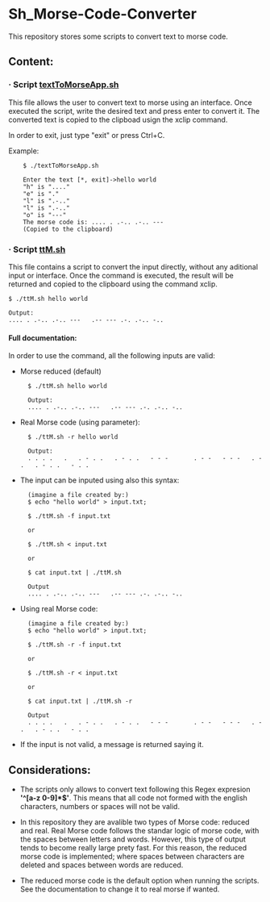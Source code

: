 # Sh_Morse-Code-Converter
This repository stores some scripts to convert text to morse code.


## Content:

### · Script [textToMorseApp.sh](./textToMorseApp.sh)
This file allows the user to convert text to morse using an interface. Once executed the script, write the desired text and press enter to convert it. The converted text is copied to the clipboad usign the xclip command.

In order to exit, just type "exit" or press Ctrl+C.

Example:

        $ ./textToMorseApp.sh

        Enter the text [*, exit]->hello world
        "h" is "...."
        "e" is "."
        "l" is ".-.."
        "l" is ".-.."
        "o" is "---"
        The morse code is: .... . .-.. .-.. ---
        (Copied to the clipboard)

### · Script [ttM.sh](./ttM.sh)
This file contains a script to convert the input directly, without any aditional input or interface. Once the command is executed, the result will be returned and copied to the clipboard using the command xclip.

    $ ./ttM.sh hello world

    Output:
    .... . .-.. .-.. ---   .-- --- .-. .-.. -..

#### Full documentation:
In order to use the command, all the following inputs are valid:
- Morse reduced (default)

        $ ./ttM.sh hello world

        Output:
        .... . .-.. .-.. ---   .-- --- .-. .-.. -..

- Real Morse code (using parameter):

        $ ./ttM.sh -r hello world
        
        Output:
        . . . .   .   . - . .   . - . .   - - -       . - -   - - -   . - .   . - . .   - . .

- The input can be inputed using also this syntax:

        (imagine a file created by:) 
        $ echo "hello world" > input.txt;

        $ ./ttM.sh -f input.txt

        or

        $ ./ttM.sh < input.txt
        
        or 

        $ cat input.txt | ./ttM.sh

        Output
        .... . .-.. .-.. ---   .-- --- .-. .-.. -..

- Using real Morse code:

        (imagine a file created by:) 
        $ echo "hello world" > input.txt;

        $ ./ttM.sh -r -f input.txt

        or

        $ ./ttM.sh -r < input.txt
        
        or 

        $ cat input.txt | ./ttM.sh -r

        Output
        . . . .   .   . - . .   . - . .   - - -       . - -   - - -   . - .   . - . .   - . .
- If the input is not valid, a message is returned saying it.

## Considerations:
- The scripts only allows to convert text following this Regex expresion **'^[a-z 0-9]*$'**. This means that all code not formed with the english characters, numbers or spaces will not be valid.

- In this repository they are avalible two types of Morse code: reduced and real.
Real Morse code follows the standar logic of morse code, with the spaces between letters and words. However, this type of output tends to become really large prety fast. For this reason, the reduced morse code is implemented; where spaces between characters are deleted and spaces between words are reduced.

- The reduced morse code is the default option when running the scripts. See the documentation to change it to real morse if wanted.